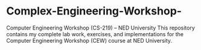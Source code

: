 # Complex-Engineering-Workshop-
Computer Engineering Workshop (CS-219) – NED University This repository contains my complete lab work, exercises, and implementations for the Computer Engineering Workshop (CEW) course at NED University. 
